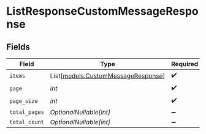 # ListResponseCustomMessageResponse


## Fields

| Field                                                                    | Type                                                                     | Required                                                                 | Description                                                              |
| ------------------------------------------------------------------------ | ------------------------------------------------------------------------ | ------------------------------------------------------------------------ | ------------------------------------------------------------------------ |
| `items`                                                                  | List[[models.CustomMessageResponse](../models/custommessageresponse.md)] | :heavy_check_mark:                                                       | N/A                                                                      |
| `page`                                                                   | *int*                                                                    | :heavy_check_mark:                                                       | N/A                                                                      |
| `page_size`                                                              | *int*                                                                    | :heavy_check_mark:                                                       | N/A                                                                      |
| `total_pages`                                                            | *OptionalNullable[int]*                                                  | :heavy_minus_sign:                                                       | N/A                                                                      |
| `total_count`                                                            | *OptionalNullable[int]*                                                  | :heavy_minus_sign:                                                       | N/A                                                                      |